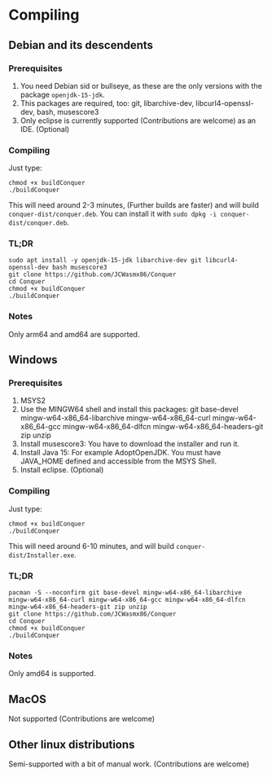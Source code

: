 # Compiling

## Debian and its descendents

### Prerequisites

1. You need Debian sid or bullseye, as these are the only versions with the package `openjdk-15-jdk`.
2. This packages are required, too: git, libarchive-dev, libcurl4-openssl-dev, bash, musescore3
3. Only eclipse is currently supported (Contributions are welcome) as an IDE. (Optional)

### Compiling

Just type:
```
chmod +x buildConquer
./buildConquer
```
This will need around 2-3 minutes, (Further builds are faster) and will build `conquer-dist/conquer.deb`.
You can install it with `sudo dpkg -i conquer-dist/conquer.deb`.

### TL;DR

```
sudo apt install -y openjdk-15-jdk libarchive-dev git libcurl4-openssl-dev bash musescore3
git clone https://github.com/JCWasmx86/Conquer
cd Conquer
chmod +x buildConquer
./buildConquer
```

### Notes

Only arm64 and amd64 are supported.

## Windows

### Prerequisites

1. MSYS2
2. Use the MINGW64 shell and install this packages:
	git base-devel mingw-w64-x86_64-libarchive mingw-w64-x86_64-curl mingw-w64-x86_64-gcc mingw-w64-x86_64-dlfcn mingw-w64-x86_64-headers-git zip unzip
3. Install musescore3: You have to download the installer and run it.
4. Install Java 15: For example AdoptOpenJDK. You must have JAVA_HOME defined and accessible from the MSYS Shell.
5. Install eclipse. (Optional)

### Compiling

Just type:
```
chmod +x buildConquer
./buildConquer
```
This will need around 6-10 minutes, and will build `conquer-dist/Installer.exe`.

### TL;DR

```
pacman -S --noconfirm git base-devel mingw-w64-x86_64-libarchive mingw-w64-x86_64-curl mingw-w64-x86_64-gcc mingw-w64-x86_64-dlfcn mingw-w64-x86_64-headers-git zip unzip
git clone https://github.com/JCWasmx86/Conquer
cd Conquer
chmod +x buildConquer
./buildConquer
```

### Notes

Only amd64 is supported.

## MacOS

Not supported (Contributions are welcome)

## Other linux distributions

Semi-supported with a bit of manual work. (Contributions are welcome)
